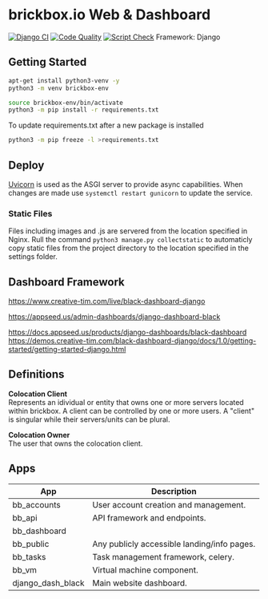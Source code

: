 # brickbox.io Web & Dashboard

[![Django CI](https://github.com/brickbox-io/brickbox/actions/workflows/Dajango.yml/badge.svg)](https://github.com/brickbox-io/brickbox/actions/workflows/Dajango.yml)
[![Code Quality](https://github.com/brickbox-io/brickbox/actions/workflows/pylint.yml/badge.svg)](https://github.com/brickbox-io/brickbox/actions/workflows/pylint.yml)
[![Script Check](https://github.com/brickbox-io/brickbox/actions/workflows/shellcheck.yml/badge.svg)](https://github.com/brickbox-io/brickbox/actions/workflows/shellcheck.yml)
Framework: Django

## Getting Started

```bash
apt-get install python3-venv -y
python3 -m venv brickbox-env

source brickbox-env/bin/activate
python3 -m pip install -r requirements.txt
```

To update requirements.txt after a new package is installed

```bash
python3 -m pip freeze -l >requirements.txt
```

## Deploy

[Uvicorn](https://www.uvicorn.org/) is used as the ASGI server to provide async capabilities. When changes are made use ```systemctl restart gunicorn``` to update the service.

### Static Files

Files including images and .js are servered from the location specified in Nginx. Rull the command ```python3 manage.py collectstatic``` to automaticly copy static files from the project directory to the location specified in the settings folder.

## Dashboard Framework

https://www.creative-tim.com/live/black-dashboard-django

https://appseed.us/admin-dashboards/django-dashboard-black <br>

https://docs.appseed.us/products/django-dashboards/black-dashboard
<br>
https://demos.creative-tim.com/black-dashboard-django/docs/1.0/getting-started/getting-started-django.html

## Definitions

**Colocation Client** <br>
Represents an idividual or entity that owns one or more servers located within brickbox. A client can be controlled by one or more users. A "client" is singular while their servers/units can be plural.

**Colocation Owner** <br>
The user that owns the colocation client.

## Apps

| App               | Description                                 |
|-------------------|---------------------------------------------|
| bb_accounts       | User account creation and management.       |
| bb_api            | API framework and endpoints.                |
| bb_dashboard      |                                             |
| bb_public         | Any publicly accessible landing/info pages. |
| bb_tasks          | Task management framework, celery.          |
| bb_vm             | Virtual machine component.                  |
| django_dash_black | Main website dashboard.                     |
